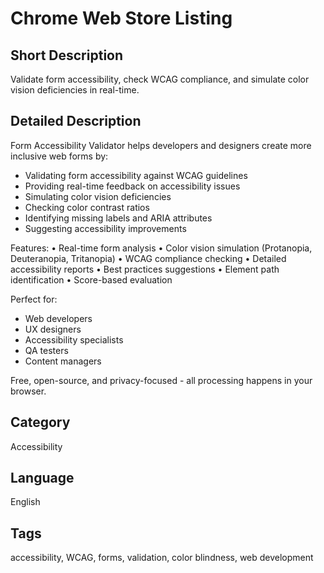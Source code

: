 # Chrome Web Store Listing

## Short Description

Validate form accessibility, check WCAG compliance, and simulate color vision deficiencies in real-time.

## Detailed Description

Form Accessibility Validator helps developers and designers create more inclusive web forms by:

- Validating form accessibility against WCAG guidelines
- Providing real-time feedback on accessibility issues
- Simulating color vision deficiencies
- Checking color contrast ratios
- Identifying missing labels and ARIA attributes
- Suggesting accessibility improvements

Features:
• Real-time form analysis
• Color vision simulation (Protanopia, Deuteranopia, Tritanopia)
• WCAG compliance checking
• Detailed accessibility reports
• Best practices suggestions
• Element path identification
• Score-based evaluation

Perfect for:

- Web developers
- UX designers
- Accessibility specialists
- QA testers
- Content managers

Free, open-source, and privacy-focused - all processing happens in your browser.

## Category

Accessibility

## Language

English

## Tags

accessibility, WCAG, forms, validation, color blindness, web development
